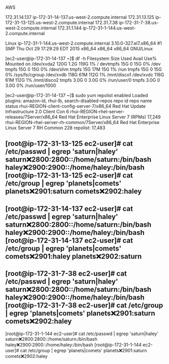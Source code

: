 AWS

172.31.14.137	ip-172-31-14-137.us-west-2.compute.internal
172.31.13.125	ip-172-31-13-125.us-west-2.compute.internal
172.31.7.38	ip-172-31-7-38.us-west-2.compute.internal
172.31.1.144	ip-172-31-1-144.us-west-2.compute.internal

Linux ip-172-31-1-144.us-west-2.compute.internal 3.10.0-327.el7.x86_64 #1 SMP Thu Oct 29 17:29:29 EDT 2015 x86_64 x86_64 x86_64 GNU/Linux

[ec2-user@ip-172-31-14-137 ~]$ df -h
Filesystem      Size  Used Avail Use% Mounted on
/dev/xvda2      120G  1.2G  119G   1% /
devtmpfs         15G     0   15G   0% /dev
tmpfs            15G     0   15G   0% /dev/shm
tmpfs            15G   17M   15G   1% /run
tmpfs            15G     0   15G   0% /sys/fs/cgroup
/dev/xvdb       118G   61M  112G   1% /mnt/disco1
/dev/xvdc       118G   61M  112G   1% /mnt/disco2
tmpfs           3.0G     0  3.0G   0% /run/user/0
tmpfs           3.0G     0  3.0G   0% /run/user/1000

[ec2-user@ip-172-31-14-137 ~]$ sudo yum repolist enabled
Loaded plugins: amazon-id, rhui-lb, search-disabled-repos
repo id                                          repo name                                    status
rhui-REGION-client-config-server-7/x86_64        Red Hat Update Infrastructure 2.0 Client Con      6
rhui-REGION-rhel-server-releases/7Server/x86_64  Red Hat Enterprise Linux Server 7 (RPMs)     17,249
rhui-REGION-rhel-server-rh-common/7Server/x86_64 Red Hat Enterprise Linux Server 7 RH Common     228
repolist: 17,483


[root@ip-172-31-13-125 ec2-user]# cat /etc/passwd | egrep 'saturn|haley' 
saturn:x:2800:2800::/home/saturn:/bin/bash
haley:x:2900:2900::/home/haley:/bin/bash
[root@ip-172-31-13-125 ec2-user]# cat /etc/group | egrep 'planets|comets'
planets:x:2901:saturn
comets:x:2902:haley
-----
[root@ip-172-31-14-137 ec2-user]# cat /etc/passwd | egrep 'saturn|haley'
saturn:x:2800:2800::/home/saturn:/bin/bash
haley:x:2900:2900::/home/haley:/bin/bash
[root@ip-172-31-14-137 ec2-user]# cat /etc/group | egrep 'planets|comets'
comets:x:2901:haley
planets:x:2902:saturn
-----
[root@ip-172-31-7-38 ec2-user]# cat /etc/passwd | egrep 'saturn|haley' 
saturn:x:2800:2800::/home/saturn:/bin/bash
haley:x:2900:2900::/home/haley:/bin/bash
[root@ip-172-31-7-38 ec2-user]# cat /etc/group | egrep 'planets|comets'
planets:x:2901:saturn
comets:x:2902:haley
-----
[root@ip-172-31-1-144 ec2-user]# cat /etc/passwd | egrep 'saturn|haley' 
saturn:x:2800:2800::/home/saturn:/bin/bash
haley:x:2900:2900::/home/haley:/bin/bash
[root@ip-172-31-1-144 ec2-user]# cat /etc/group | egrep 'planets|comets'
planets:x:2901:saturn
comets:x:2902:haley
